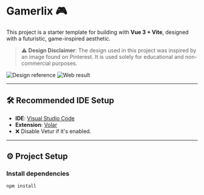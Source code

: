 # Gamerlix 🎮

This project is a starter template for building with **Vue 3 + Vite**, designed with a futuristic, game-inspired aesthetic.

> ⚠️ **Design Disclaimer**: The design used in this project was inspired by an image found on Pinterest. It is used solely for educational and non-commercial purposes.

![Design reference](![image](https://github.com/user-attachments/assets/609d4049-5bda-4416-8b05-ac2214db7479))
![Web result]([https://imgur.com/a/gibW5fW](https://imgur.com/0JI9r8o))

---

## 🛠️ Recommended IDE Setup

- **IDE**: [Visual Studio Code](https://code.visualstudio.com/)
- **Extension**: [Volar](https://marketplace.visualstudio.com/items?itemName=Vue.volar)
- ❌ Disable Vetur if it's enabled.

---

## ⚙️ Project Setup

### Install dependencies

```bash
npm install
